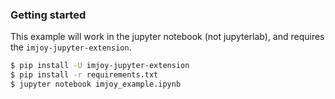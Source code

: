 ### Getting started 

This example will work in the jupyter notebook (not jupyterlab), and requires the `imjoy-jupyter-extension`.

```bash
$ pip install -U imjoy-jupyter-extension
$ pip install -r requirements.txt
$ jupyter notebook imjoy_example.ipynb
```

